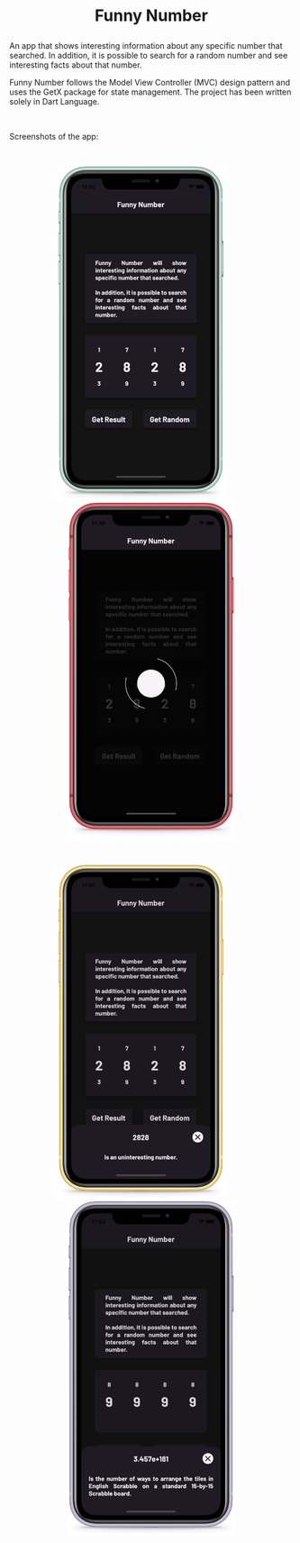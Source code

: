 # <p align="center">Funny Number</p> 

An app that shows interesting information about any specific number that searched. In addition, it is possible to search for a random number and see interesting facts about that number.

Funny Number follows the Model View Controller (MVC) design pattern and uses the GetX package for state management. The project has been written solely in Dart Language.

&nbsp; 
&nbsp;

Screenshots of the app:

&nbsp;

<p align="center"><img src="screenshots/home.png" width="300">&nbsp; &nbsp; &nbsp; &nbsp; &nbsp;<img src="screenshots/home_loading.png" width="300"></p>

&nbsp;

<p align="center"><img src="screenshots/home_result.png" width="300">&nbsp; &nbsp; &nbsp; &nbsp; &nbsp;<img src="screenshots/home_random_result.png" width="300"></p>